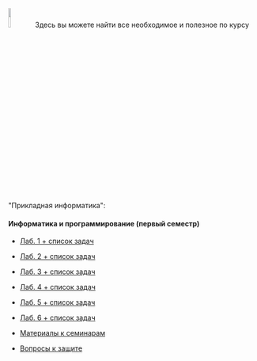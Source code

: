 <img src="https://habrastorage.org/webt/-_/he/gm/-_hegmubirdrb0d42suciiuubmo.png" width="10%" height="10%" alt="">
Здесь вы можете найти все необходимое и полезное по курсу "Прикладная информатика":

#### Информатика и программирование (первый семестр)

- [Лаб. 1 + список задач](https://github.com/stankin/uits-labs/tree/master/first-semester/lab1)
- [Лаб. 2 + список задач](https://github.com/stankin/uits-labs/tree/master/first-semester/lab2)
- [Лаб. 3 + список задач](https://github.com/stankin/uits-labs/tree/master/first-semester/lab3)
- [Лаб. 4 + список задач](https://github.com/stankin/uits-labs/tree/master/first-semester/lab4)
- [Лаб. 5 + список задач](https://github.com/stankin/uits-labs/tree/master/first-semester/lab5)
- [Лаб. 6 + список задач](https://github.com/stankin/uits-labs/tree/master/first-semester/lab6)

- [Материалы к семинарам](https://github.com/stankin/uits-labs/tree/master/first-semester/seminars)
- [Вопросы к защите](https://github.com/stankin/uits-labs/tree/master/first-semester/questions.md)
